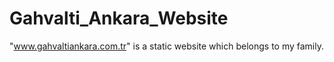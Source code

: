 # Gahvalti_Ankara_Website
"www.gahvaltiankara.com.tr" is a static website which belongs to my family.
